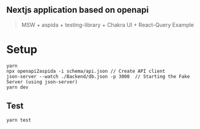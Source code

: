 ## Nextjs application based on openapi

> MSW + aspida + testing-library + Chakra UI + React-Query Example

# Setup

```
yarn
npx openapi2aspida -i schema/api.json // Create API client
json-server --watch ./Backend/db.json -p 3000  // Starting the Fake Server (using json-server)
yarn dev
```

## Test

`yarn test`
